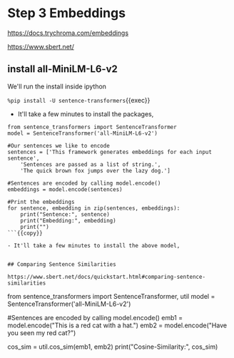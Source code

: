 # Step 3 Embeddings

https://docs.trychroma.com/embeddings

https://www.sbert.net/

## install all-MiniLM-L6-v2

We'll run the install inside ipython

`%pip install -U sentence-transformers`{{exec}}

- It'll take a few minutes to install the packages,


```
from sentence_transformers import SentenceTransformer
model = SentenceTransformer('all-MiniLM-L6-v2')

#Our sentences we like to encode
sentences = ['This framework generates embeddings for each input sentence',
    'Sentences are passed as a list of string.',
    'The quick brown fox jumps over the lazy dog.']

#Sentences are encoded by calling model.encode()
embeddings = model.encode(sentences)

#Print the embeddings
for sentence, embedding in zip(sentences, embeddings):
    print("Sentence:", sentence)
    print("Embedding:", embedding)
    print("")
```{{copy}}

- It'll take a few minutes to install the above model,


## Comparing Sentence Similarities

https://www.sbert.net/docs/quickstart.html#comparing-sentence-similarities

```
from sentence_transformers import SentenceTransformer, util
model = SentenceTransformer('all-MiniLM-L6-v2')

#Sentences are encoded by calling model.encode()
emb1 = model.encode("This is a red cat with a hat.")
emb2 = model.encode("Have you seen my red cat?")

cos_sim = util.cos_sim(emb1, emb2)
print("Cosine-Similarity:", cos_sim)
```{{exec}}

